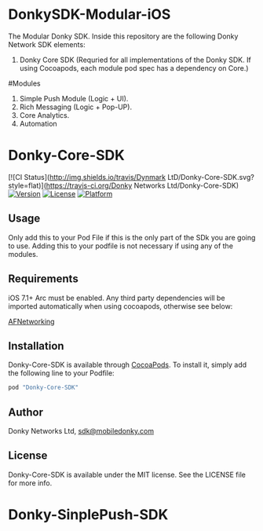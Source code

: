 # DonkySDK-Modular-iOS

The Modular Donky SDK. Inside this repository are the following Donky Network SDK elements:

1) Donky Core SDK (Requried for all implementations of the Donky SDK. If using Cocoapods, each module pod spec has a dependency on Core.)

#Modules

1) Simple Push Module (Logic + UI).
2) Rich Messaging (Logic + Pop-UP).
3) Core Analytics.
4) Automation






# Donky-Core-SDK

[![CI Status](http://img.shields.io/travis/Dynmark LtD/Donky-Core-SDK.svg?style=flat)](https://travis-ci.org/Donky Networks Ltd/Donky-Core-SDK)
[![Version](https://img.shields.io/cocoapods/v/Donky-Core-SDK.svg?style=flat)](http://cocoapods.org/pods/Donky-Core-SDK)
[![License](https://img.shields.io/cocoapods/l/Donky-Core-SDK.svg?style=flat)](http://cocoapods.org/pods/Donky-Core-SDK)
[![Platform](https://img.shields.io/cocoapods/p/Donky-Core-SDK.svg?style=flat)](http://cocoapods.org/pods/Donky-Core-SDK)

## Usage

Only add this to your Pod File if this is the only part of the SDk you are going to use. Adding this to your podfile is not necessary if using any of the modules. 

## Requirements

iOS 7.1+
Arc must be enabled.
Any third party dependencies will be imported automatically when using cocoapods, otherwise see below:

[AFNetworking](https://github.com/AFNetworking/AFNetworking)

## Installation

Donky-Core-SDK is available through [CocoaPods](http://cocoapods.org). To install
it, simply add the following line to your Podfile:

```ruby
pod "Donky-Core-SDK"
```

## Author

Donky Networks Ltd, sdk@mobiledonky.com

## License

Donky-Core-SDK is available under the MIT license. See the LICENSE file for more info.



# Donky-SinplePush-SDK